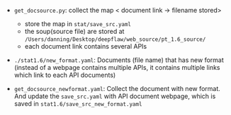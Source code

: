 - `get_docsource.py`: collect the map < document link ->  filename stored>
    - store the map in `stat/save_src.yaml`
    - the soup(source file) are stored at `/Users/danning/Desktop/deepflaw/web_source/pt_1.6_source/`
    - each document link contains several APIs


- `./stat1.6/new_format.yaml`: Documents (file name) that has new format (instead of a webpage contains multiple APIs, it contains multiple links which link to each API documents)

- `get_docsource_newformat.yaml`: Collect the document with new format. And update the `save_src.yaml` with API document webpage, which is saved in `stat1.6/save_src_new_format.yaml`



